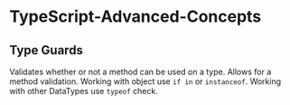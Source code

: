 # TypeScript-Advanced-Concepts

## Type Guards

Validates whether or not a method can be used on a type. Allows for a method validation. Working with object use `if in` or `instanceof`. Working with other DataTypes use `typeof` check.
